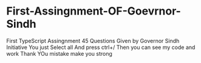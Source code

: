 # First-Assingnment-OF-Goevrnor-Sindh
First TypeScript Assingnment  45 Questions Given by Governor Sindh Initiative 
You just Select all And press ctrl+/ Then you can see my code and work 
Thank YOu mistake make you strong
